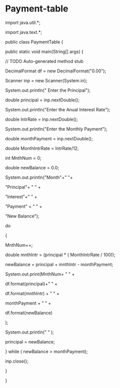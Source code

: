 # Payment-table
import java.util.*;

import java.text.*;

public class PaymentTable {

public static void main(String[] args) {

// TODO Auto-generated method stub

DecimalFormat df = new DecimalFormat("0.00");

Scanner inp = new Scanner(System.in);

System.out.println(" Enter the Principal");

double principal = inp.nextDouble();

System.out.println("Enter the Anual Interest Rate");

double IntrRate = inp.nextDouble();

System.out.println("Enter the Monthly Payment");

double monthPayment = inp.nextDouble();

double MonthIntrRate = IntrRate/12;

int MnthNum = 0;

double newBalance = 0.0;

System.out.println("Month"+" "+

"Principal"+ " " +

"Interest"+" " +

"Payment" + " " +

"New Balance");

do

{

MnthNum++;

double mnthIntr = (principal * ( MonthIntrRate / 100));

newBalance = principal + mnthIntr - monthPayment;

System.out.print(MnthNum+ "   " +

df.format(principal)+"    " +

df.format(mnthIntr) + "   " +

monthPayment + "    " +

df.format(newBalance)

);

System.out.println("   " );

principal = newBalance;

} while ( newBalance > monthPayment);

inp.close();

}

}
